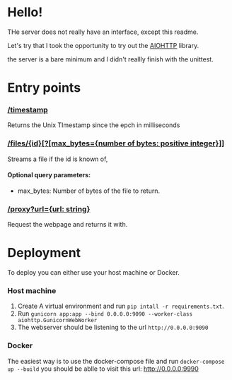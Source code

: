 Hello!
======

THe server does not really have an interface, except this readme.

Let's try that I took the opportunity to try out the
 [AIOHTTP](https://aiohttp.readthedocs.io/en/stable/)
 library.


the server is a bare minimum and I didn't reallly finish with the unittest.

Entry points
============

### [/timestamp](/timestamp)
Returns the Unix TImestamp since the epch in milliseconds

### [/files/{id}[?[max_bytes={number of bytes: positive integer}]]](/files/0841de1171babc79ec1928fe3e43db184b3b36c8dbddfbd5e66061ce1d639ddf)
Streams a file if the id is known of, 

#### Optional query parameters:
- max_bytes: Number of bytes of the file to return.


### [/proxy?url={url: string}](/proxy?url=https://example.com)
Request the webpage and returns it with.


Deployment
=========

To deploy you can either use your host machine or Docker.

### Host machine
1. Create A virtual environment and run `pip intall -r requirements.txt`.
2. Run `gunicorn app:app --bind 0.0.0.0:9090 --worker-class aiohttp.GunicornWebWorker`
3. The webserver should be listening to the url `http://0.0.0.0:9090`


### Docker
The easiest way is to use the docker-compose file and run 
```docker-compose up --build```
you should be ablle to visit this url: http://0.0.0.0:9990
